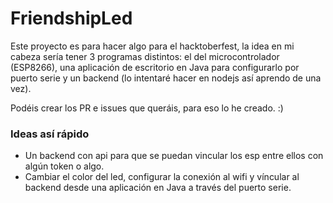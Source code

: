 # FriendshipLed
Este proyecto es para hacer algo para el hacktoberfest, la idea en mi cabeza sería tener 3 programas distintos: el del microcontrolador (ESP8266), una aplicación de escritorio en Java para configurarlo por puerto serie y un backend (lo intentaré hacer en nodejs así aprendo de una vez).

Podéis crear los PR e issues que queráis, para eso lo he creado. :)

### Ideas así rápido
* Un backend con api para que se puedan vincular los esp entre ellos con algún token o algo.
* Cambiar el color del led, configurar la conexión al wifi y víncular al backend desde una aplicación en Java a través del puerto serie.
